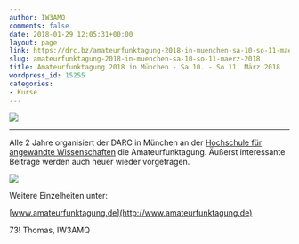 ```yaml
---
author: IW3AMQ
comments: false
date: 2018-01-29 12:05:31+00:00
layout: page
link: https://drc.bz/amateurfunktagung-2018-in-muenchen-sa-10-so-11-maerz-2018/
slug: amateurfunktagung-2018-in-muenchen-sa-10-so-11-maerz-2018
title: Amateurfunktagung 2018 in München - Sa 10. - So 11. März 2018
wordpress_id: 15255
categories:
- Kurse
---
```


![](https://drc.bz/wp-content/uploads/2018/01/Amateurfunktagung-2018-1.jpg)



* * *



Alle 2 Jahre organisiert der DARC in München an der [Hochschule für angewandte Wissenschaften](https://www.hm.edu/allgemein/hochschule_muenchen/portraet/index.de.html) die Amateurfunktagung. Äußerst interessante Beiträge werden auch heuer wieder vorgetragen.

![](https://drc.bz/wp-content/uploads/2018/01/Amateurfunktagung-2018-2.jpg)

Weitere Einzelheiten unter:

[www.amateurfunktagung.de](http://www.amateurfunktagung.de)

73! Thomas, IW3AMQ
